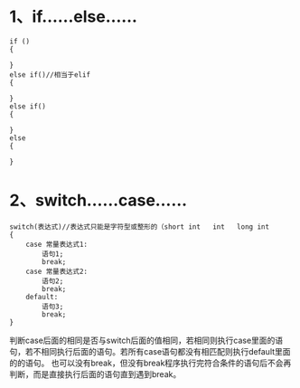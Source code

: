 # 1、if……else……
```
if ()
{

}
else if()//相当于elif
{

}
else if()
{

}
else
{

}
```
# 2、switch……case……
```
switch(表达式)//表达式只能是字符型或整形的（short int   int   long int
{
	case 常量表达式1:
		语句1;
		break;
	case 常量表达式2:
		语句2;
		break;
	default:
		语句3;
		break;
}
```
判断case后面的相同是否与switch后面的值相同，若相同则执行case里面的语句，若不相同执行后面的语句。若所有case语句都没有相匹配则执行default里面的的语句。
也可以没有break，但没有break程序执行完符合条件的语句后不会再判断，而是直接执行后面的语句直到遇到break。